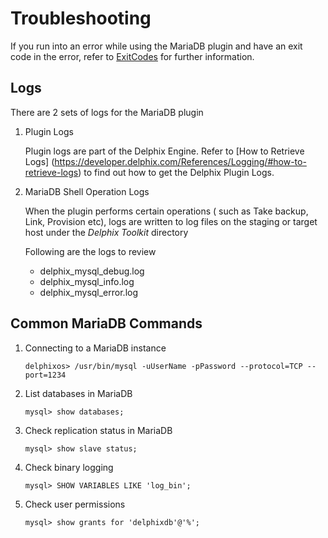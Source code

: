 # Troubleshooting

If you run into an error while using the MariaDB plugin and have an exit code in the error, 
refer to [ExitCodes](/References/ExitCodes/index.html) for further information. 

## Logs

There are 2 sets of logs for the MariaDB plugin

1. Plugin Logs
   
    Plugin logs are part of the Delphix Engine. Refer to [How to Retrieve Logs] (https://developer.delphix.com/References/Logging/#how-to-retrieve-logs) 
    to find out how to get the Delphix Plugin Logs. 
   
2. MariaDB Shell Operation Logs
   
    When the plugin performs certain operations ( such as Take backup, Link, Provision etc), 
    logs are written to log files on the staging or target host under the *Delphix Toolkit* directory

    Following are the logs to review

    - delphix_mysql_debug.log 
    - delphix_mysql_info.log
    - delphix_mysql_error.log


## Common MariaDB Commands 

1. Connecting to a MariaDB instance

    ```commandline
    delphixos> /usr/bin/mysql -uUserName -pPassword --protocol=TCP --port=1234
    ```
   
2. List databases in MariaDB
   ```jql
   mysql> show databases;
   ```
   
3. Check replication status in MariaDB
   ```jql
   mysql> show slave status;
   ```

4. Check binary logging
   ```jql
   mysql> SHOW VARIABLES LIKE 'log_bin';
   ```

5. Check user permissions
    ```jql
    mysql> show grants for 'delphixdb'@'%';
    ```
